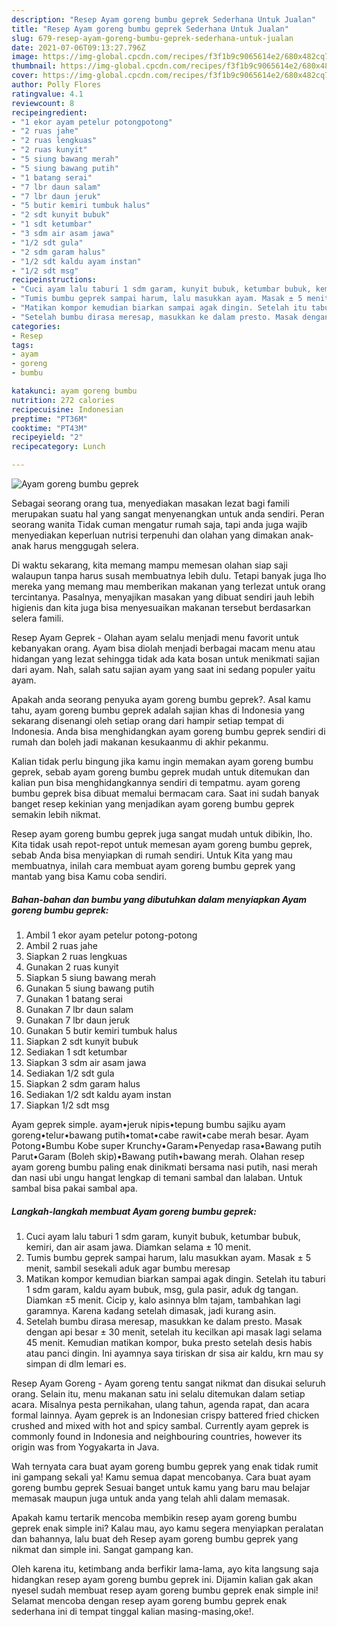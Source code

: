 ```yaml
---
description: "Resep Ayam goreng bumbu geprek Sederhana Untuk Jualan"
title: "Resep Ayam goreng bumbu geprek Sederhana Untuk Jualan"
slug: 679-resep-ayam-goreng-bumbu-geprek-sederhana-untuk-jualan
date: 2021-07-06T09:13:27.796Z
image: https://img-global.cpcdn.com/recipes/f3f1b9c9065614e2/680x482cq70/ayam-goreng-bumbu-geprek-foto-resep-utama.jpg
thumbnail: https://img-global.cpcdn.com/recipes/f3f1b9c9065614e2/680x482cq70/ayam-goreng-bumbu-geprek-foto-resep-utama.jpg
cover: https://img-global.cpcdn.com/recipes/f3f1b9c9065614e2/680x482cq70/ayam-goreng-bumbu-geprek-foto-resep-utama.jpg
author: Polly Flores
ratingvalue: 4.1
reviewcount: 8
recipeingredient:
- "1 ekor ayam petelur potongpotong"
- "2 ruas jahe"
- "2 ruas lengkuas"
- "2 ruas kunyit"
- "5 siung bawang merah"
- "5 siung bawang putih"
- "1 batang serai"
- "7 lbr daun salam"
- "7 lbr daun jeruk"
- "5 butir kemiri tumbuk halus"
- "2 sdt kunyit bubuk"
- "1 sdt ketumbar"
- "3 sdm air asam jawa"
- "1/2 sdt gula"
- "2 sdm garam halus"
- "1/2 sdt kaldu ayam instan"
- "1/2 sdt msg"
recipeinstructions:
- "Cuci ayam lalu taburi 1 sdm garam, kunyit bubuk, ketumbar bubuk, kemiri, dan air asam jawa. Diamkan selama ± 10 menit."
- "Tumis bumbu geprek sampai harum, lalu masukkan ayam. Masak ± 5 menit, sambil sesekali aduk agar bumbu meresap"
- "Matikan kompor kemudian biarkan sampai agak dingin. Setelah itu taburi 1 sdm garam, kaldu ayam bubuk, msg, gula pasir, aduk dg tangan. Diamkan ±5 menit. Cicip y, kalo asinnya blm tajam, tambahkan lagi garamnya. Karena kadang setelah dimasak, jadi kurang asin."
- "Setelah bumbu dirasa meresap, masukkan ke dalam presto. Masak dengan api besar ± 30 menit, setelah itu kecilkan api masak lagi selama 45 menit. Kemudian matikan kompor, buka presto setelah desis habis atau panci dingin. Ini ayamnya saya tiriskan dr sisa air kaldu, krn mau sy simpan di dlm lemari es."
categories:
- Resep
tags:
- ayam
- goreng
- bumbu

katakunci: ayam goreng bumbu 
nutrition: 272 calories
recipecuisine: Indonesian
preptime: "PT36M"
cooktime: "PT43M"
recipeyield: "2"
recipecategory: Lunch

---
```



![Ayam goreng bumbu geprek](https://img-global.cpcdn.com/recipes/f3f1b9c9065614e2/680x482cq70/ayam-goreng-bumbu-geprek-foto-resep-utama.jpg)

Sebagai seorang orang tua, menyediakan masakan lezat bagi famili merupakan suatu hal yang sangat menyenangkan untuk anda sendiri. Peran seorang  wanita Tidak cuman mengatur rumah saja, tapi anda juga wajib menyediakan keperluan nutrisi terpenuhi dan olahan yang dimakan anak-anak harus menggugah selera.

Di waktu  sekarang, kita memang mampu memesan olahan siap saji walaupun tanpa harus susah membuatnya lebih dulu. Tetapi banyak juga lho mereka yang memang mau memberikan makanan yang terlezat untuk orang tercintanya. Pasalnya, menyajikan masakan yang dibuat sendiri jauh lebih higienis dan kita juga bisa menyesuaikan makanan tersebut berdasarkan selera famili. 

Resep Ayam Geprek - Olahan ayam selalu menjadi menu favorit untuk kebanyakan orang. Ayam bisa diolah menjadi berbagai macam menu atau hidangan yang lezat sehingga tidak ada kata bosan untuk menikmati sajian dari ayam. Nah, salah satu sajian ayam yang saat ini sedang populer yaitu ayam.

Apakah anda seorang penyuka ayam goreng bumbu geprek?. Asal kamu tahu, ayam goreng bumbu geprek adalah sajian khas di Indonesia yang sekarang disenangi oleh setiap orang dari hampir setiap tempat di Indonesia. Anda bisa menghidangkan ayam goreng bumbu geprek sendiri di rumah dan boleh jadi makanan kesukaanmu di akhir pekanmu.

Kalian tidak perlu bingung jika kamu ingin memakan ayam goreng bumbu geprek, sebab ayam goreng bumbu geprek mudah untuk ditemukan dan kalian pun bisa menghidangkannya sendiri di tempatmu. ayam goreng bumbu geprek bisa dibuat memalui bermacam cara. Saat ini sudah banyak banget resep kekinian yang menjadikan ayam goreng bumbu geprek semakin lebih nikmat.

Resep ayam goreng bumbu geprek juga sangat mudah untuk dibikin, lho. Kita tidak usah repot-repot untuk memesan ayam goreng bumbu geprek, sebab Anda bisa menyiapkan di rumah sendiri. Untuk Kita yang mau membuatnya, inilah cara membuat ayam goreng bumbu geprek yang mantab yang bisa Kamu coba sendiri.

<!--inarticleads1-->

##### Bahan-bahan dan bumbu yang dibutuhkan dalam menyiapkan Ayam goreng bumbu geprek:

1. Ambil 1 ekor ayam petelur potong-potong
1. Ambil 2 ruas jahe
1. Siapkan 2 ruas lengkuas
1. Gunakan 2 ruas kunyit
1. Siapkan 5 siung bawang merah
1. Gunakan 5 siung bawang putih
1. Gunakan 1 batang serai
1. Gunakan 7 lbr daun salam
1. Gunakan 7 lbr daun jeruk
1. Gunakan 5 butir kemiri tumbuk halus
1. Siapkan 2 sdt kunyit bubuk
1. Sediakan 1 sdt ketumbar
1. Siapkan 3 sdm air asam jawa
1. Sediakan 1/2 sdt gula
1. Siapkan 2 sdm garam halus
1. Sediakan 1/2 sdt kaldu ayam instan
1. Siapkan 1/2 sdt msg


Ayam geprek simple. ayam•jeruk nipis•tepung bumbu sajiku ayam goreng•telur•bawang putih•tomat•cabe rawit•cabe merah besar. Ayam Potong•Bumbu Kobe super Krunchy•Garam•Penyedap rasa•Bawang putih Parut•Garam (Boleh skip)•Bawang putih•bawang merah. Olahan resep ayam goreng bumbu paling enak dinikmati bersama nasi putih, nasi merah dan nasi ubi ungu hangat lengkap di temani sambal dan lalaban. Untuk sambal bisa pakai sambal apa. 

<!--inarticleads2-->

##### Langkah-langkah membuat Ayam goreng bumbu geprek:

1. Cuci ayam lalu taburi 1 sdm garam, kunyit bubuk, ketumbar bubuk, kemiri, dan air asam jawa. Diamkan selama ± 10 menit.
1. Tumis bumbu geprek sampai harum, lalu masukkan ayam. Masak ± 5 menit, sambil sesekali aduk agar bumbu meresap
1. Matikan kompor kemudian biarkan sampai agak dingin. Setelah itu taburi 1 sdm garam, kaldu ayam bubuk, msg, gula pasir, aduk dg tangan. Diamkan ±5 menit. Cicip y, kalo asinnya blm tajam, tambahkan lagi garamnya. Karena kadang setelah dimasak, jadi kurang asin.
1. Setelah bumbu dirasa meresap, masukkan ke dalam presto. Masak dengan api besar ± 30 menit, setelah itu kecilkan api masak lagi selama 45 menit. Kemudian matikan kompor, buka presto setelah desis habis atau panci dingin. Ini ayamnya saya tiriskan dr sisa air kaldu, krn mau sy simpan di dlm lemari es.


Resep Ayam Goreng - Ayam goreng tentu sangat nikmat dan disukai seluruh orang. Selain itu, menu makanan satu ini selalu ditemukan dalam setiap acara. Misalnya pesta pernikahan, ulang tahun, agenda rapat, dan acara formal lainnya. Ayam geprek is an Indonesian crispy battered fried chicken crushed and mixed with hot and spicy sambal. Currently ayam geprek is commonly found in Indonesia and neighbouring countries, however its origin was from Yogyakarta in Java. 

Wah ternyata cara buat ayam goreng bumbu geprek yang enak tidak rumit ini gampang sekali ya! Kamu semua dapat mencobanya. Cara buat ayam goreng bumbu geprek Sesuai banget untuk kamu yang baru mau belajar memasak maupun juga untuk anda yang telah ahli dalam memasak.

Apakah kamu tertarik mencoba membikin resep ayam goreng bumbu geprek enak simple ini? Kalau mau, ayo kamu segera menyiapkan peralatan dan bahannya, lalu buat deh Resep ayam goreng bumbu geprek yang nikmat dan simple ini. Sangat gampang kan. 

Oleh karena itu, ketimbang anda berfikir lama-lama, ayo kita langsung saja hidangkan resep ayam goreng bumbu geprek ini. Dijamin kalian gak akan nyesel sudah membuat resep ayam goreng bumbu geprek enak simple ini! Selamat mencoba dengan resep ayam goreng bumbu geprek enak sederhana ini di tempat tinggal kalian masing-masing,oke!.


